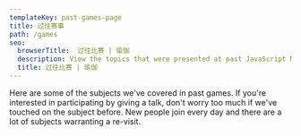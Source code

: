 ```yaml
---
templateKey: past-games-page
title: 过往赛事
path: /games
seo:
  browserTitle:  过往比赛 | 瑜伽
  description: View the topics that were presented at past JavaScript Montreal games.
  title: 过往比赛 | 瑜伽
---
```


Here are some of the subjects we've covered in past games. If you're interested in participating by giving a talk, don't worry too much if we've touched on the subject before. New people join every day and there are a lot of subjects warranting a re-visit.
